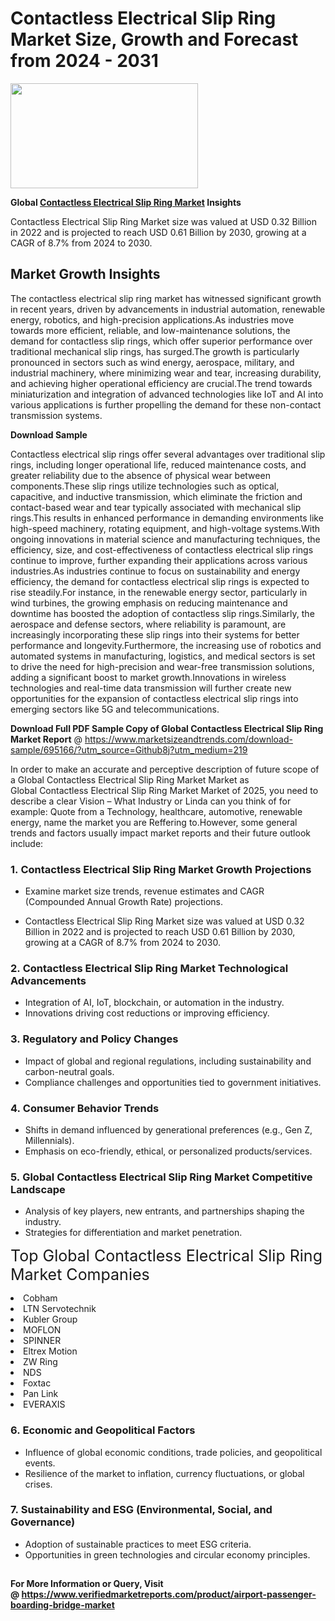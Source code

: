 <H1>Contactless Electrical Slip Ring Market Size, Growth and Forecast from 2024 - 2031</H1><img class="aligncenter size-medium wp-image-584254" src="https://thirdeyenews.in/wp-content/uploads/2024/09/Global-Market-Research-300x168.jpeg" alt="" width="300" height="168" /><p><strong>Global&nbsp;<a href="https://www.marketsizeandtrends.com/download-sample/695166/?utm_source=Github8j?utm_medium=219">Contactless Electrical Slip Ring Market</a> Insights</strong></p><p>Contactless Electrical Slip Ring Market size was valued at USD 0.32 Billion in 2022 and is projected to reach USD 0.61 Billion by 2030, growing at a CAGR of 8.7% from 2024 to 2030.</p><p><h2>Market Growth Insights</h2> <p>The contactless electrical slip ring market has witnessed significant growth in recent years, driven by advancements in industrial automation, renewable energy, robotics, and high-precision applications.As industries move towards more efficient, reliable, and low-maintenance solutions, the demand for contactless slip rings, which offer superior performance over traditional mechanical slip rings, has surged.The growth is particularly pronounced in sectors such as wind energy, aerospace, military, and industrial machinery, where minimizing wear and tear, increasing durability, and achieving higher operational efficiency are crucial.The trend towards miniaturization and integration of advanced technologies like IoT and AI into various applications is further propelling the demand for these non-contact transmission systems.</p> <p><strong>Download Sample</strong></p> <p>Contactless electrical slip rings offer several advantages over traditional slip rings, including longer operational life, reduced maintenance costs, and greater reliability due to the absence of physical wear between components.These slip rings utilize technologies such as optical, capacitive, and inductive transmission, which eliminate the friction and contact-based wear and tear typically associated with mechanical slip rings.This results in enhanced performance in demanding environments like high-speed machinery, rotating equipment, and high-voltage systems.With ongoing innovations in material science and manufacturing techniques, the efficiency, size, and cost-effectiveness of contactless electrical slip rings continue to improve, further expanding their applications across various industries.As industries continue to focus on sustainability and energy efficiency, the demand for contactless electrical slip rings is expected to rise steadily.For instance, in the renewable energy sector, particularly in wind turbines, the growing emphasis on reducing maintenance and downtime has boosted the adoption of contactless slip rings.Similarly, the aerospace and defense sectors, where reliability is paramount, are increasingly incorporating these slip rings into their systems for better performance and longevity.Furthermore, the increasing use of robotics and automated systems in manufacturing, logistics, and medical sectors is set to drive the need for high-precision and wear-free transmission solutions, adding a significant boost to market growth.Innovations in wireless technologies and real-time data transmission will further create new opportunities for the expansion of contactless electrical slip rings into emerging sectors like 5G and telecommunications.<p><span class=""><strong>Download Full PDF Sample Copy of Global Contactless Electrical Slip Ring Market Report</strong> @ <a href="https://www.marketsizeandtrends.com/download-sample/695166/?utm_source=Github8j?utm_medium=219" target="_blank">https://www.marketsizeandtrends.com/download-sample/695166/?utm_source=Github8j?utm_medium=219</a></span></p><p>In order to make an accurate and perceptive description of future scope of a Global&nbsp;Contactless Electrical Slip Ring Market Market as Global&nbsp;Contactless Electrical Slip Ring Market Market of 2025, you need to describe a clear Vision &ndash; What Industry or Linda can you think of for example: Quote from a Technology, healthcare, automotive, renewable energy, name the market you are Reffering to.However, some general trends and factors usually impact market reports and their future outlook include:</p><h3>1.&nbsp;<strong>Contactless Electrical Slip Ring Market Growth Projections</strong></h3><ul><li>Examine market size trends, revenue estimates and CAGR (Compounded Annual Growth Rate) projections.</li><li><p>Contactless Electrical Slip Ring Market size was valued at USD 0.32 Billion in 2022 and is projected to reach USD 0.61 Billion by 2030, growing at a CAGR of 8.7% from 2024 to 2030.</p></li></ul><h3>2.&nbsp;<strong>Contactless Electrical Slip Ring Market Technological Advancements</strong></h3><ul><li>Integration of AI, IoT, blockchain, or automation in the industry.</li><li>Innovations driving cost reductions or improving efficiency.</li></ul><h3>3.&nbsp;<strong>Regulatory and Policy Changes</strong></h3><ul><li>Impact of global and regional regulations, including sustainability and carbon-neutral goals.</li><li>Compliance challenges and opportunities tied to government initiatives.</li></ul><h3>4.&nbsp;<strong>Consumer Behavior Trends</strong></h3><ul><li>Shifts in demand influenced by generational preferences (e.g., Gen Z, Millennials).</li><li>Emphasis on eco-friendly, ethical, or personalized products/services.</li></ul><h3>5.&nbsp;<strong>Global Contactless Electrical Slip Ring Market Competitive Landscape</strong></h3><ul><li>Analysis of key players, new entrants, and partnerships shaping the industry.</li><li>Strategies for differentiation and market penetration.</li></ul><p data-pm-slice="1 1 []"><span style="color: inherit; font-family: inherit; font-size: 25px;">Top Global Contactless Electrical Slip Ring Market Companies</span></p><div class="" data-test-id=""><p><li>Cobham</li><li> LTN Servotechnik</li><li> Kubler Group</li><li> MOFLON</li><li> SPINNER</li><li> Eltrex Motion</li><li> ZW Ring</li><li> NDS</li><li> Foxtac</li><li> Pan Link</li><li> EVERAXIS</li></p></div><h3>6.&nbsp;<strong>Economic and Geopolitical Factors</strong></h3><ul><li>Influence of global economic conditions, trade policies, and geopolitical events.</li><li>Resilience of the market to inflation, currency fluctuations, or global crises.</li></ul><h3>7.&nbsp;<strong>Sustainability and ESG (Environmental, Social, and Governance)</strong></h3><ul><li>Adoption of sustainable practices to meet ESG criteria.</li><li>Opportunities in green technologies and circular economy principles.</li></ul><h2><strong style="font-size: 14px;">For More Information or Query, Visit @&nbsp;</strong><a style="background-color: #ffffff; font-size: 14px;" href="https://www.marketsizeandtrends.com/report/contactless-electrical-slip-ring-market/" target="_blank">https://www.verifiedmarketreports.com/product/airport-passenger-boarding-bridge-market</a></h2>